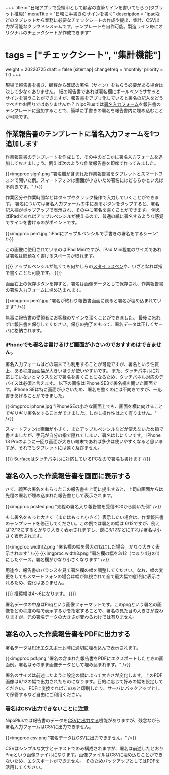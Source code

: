 +++
title = "日報アプリで受領印として顧客の直筆サインを書いてもらう(タブレット推奨)"
menuTitle = "日報に手書きのサインを書く"
description = "ipadなどのタブレットから業務に必要なチェックシートの作成や提出、集計、CSV出力が可能なクラウドシステムです。テンプレートを自作可能。製造ライン毎にオリジナルのチェックシートが作成できます"
# tags = ["チェックシート", "集計機能"]
weight = 20220725
draft = false
[sitemap]
  changefreq = 'monthly'
  priority = 1.0
+++

現場で報告書を書き、顧客から確認の署名（サイン）をもらう必要がある場合は決して少なくありません。
紙の報告書であれば署名欄にボールペンでササッとサインを貰うことができますが、報告書をアプリ化していると署名の記入をどうすべきかお困りではありませんか？
NipoPlusでは[署名入力フォーム](/org/groupsetting/template/sign/)を報告書のテンプレートに追加することで、簡単に手書きの署名を報告書内に埋め込むことが可能です。

## 作業報告書のテンプレートに署名入力フォームを1つ追加します

作業報告書のテンプレートを作成して、その中のどこかに署名入力フォームを追加しておきましょう。例えば次のような作業報告書を即席で作ってみました。

{{<imgproc sign1.png "署名欄が含まれた作業報告書をタブレットとスマートフォンで開いた例。スマートフォンは画面が小さいため署名にはどちらかといえば不向きです。" />}}

作業区分や作業時間などはタップやクリック操作で入力していくことができます。
署名については署名入力フォームの中にあるボタンをタップすると、署名記入欄がポップアップで表示され、その中に署名を書くことができます。
例えばiPadであればアップルペンシルが使えるので、普通の紙に署名するような感覚でサインを書けるのがポイントです。

{{<imgproc pen1.jpg "iPadにアップルペンシルで手書きの署名をするシーン" />}}

この画像に使用されているのはiPad Miniですが、iPad Mini程度のサイズであれば署名は問題なく書けるスペースが取れます。

{{<alice pos="right" icon="tablet">}}
アップルペンシルが無くても何かしらの[スタイラスペン](https://www.amazon.co.jp/%E3%82%BF%E3%83%83%E3%83%81%E3%83%9A%E3%83%B3-%E3%82%B9%E3%82%BF%E3%82%A4%E3%83%A9%E3%82%B9-%E6%90%BA%E5%B8%AF%E9%9B%BB%E8%A9%B1%E3%83%BB%E3%82%B9%E3%83%9E%E3%83%BC%E3%83%88%E3%83%95%E3%82%A9%E3%83%B3%E3%82%A2%E3%82%AF%E3%82%BB%E3%82%B5%E3%83%AA/b?ie=UTF8&node=2285148051)や、いざとなれば指で書くことも可能です。
{{</alice>}}

画面右上の保存ボタンを押すと、署名は画像データとして保存され、作業報告書の署名入力フォームに埋め込まれます。

{{<imgproc pen2.jpg "署名が終わり報告書画面に戻ると署名が埋め込まれています" />}}

無事に報告書の受領者にお客様のサインを頂くことができました。
最後に忘れずに報告書を保存してください。保存の完了をもって、署名データは正しくサーバに格納されます。

### iPhoneでも署名は書けるけど画面が小さいのでおすすめはできません。

署名入力フォームはどの端末でも利用することが可能ですが、署名という性質上、ある程度画面幅が大きいほうが使いやすいです。
また、タッチパネルに対応していないとマウスなどで署名を書くことになるため、タッチパネル対応のデバイスは必須と言えます。
以下の画像はiPhone SE3で署名欄を開いた画面です。iPhone SEは特に画面が小さいため、署名を書くのには不向きですが、一応書きあげることができました。

{{<imgproc iphone.jpg "iPhoneSEの小さな画面上でも、画面を横に向けることでギリギリ署名をすることができました。しかし操作性はよく有りません。" />}}

スマートフォンは画面が小さく、またアップルペンシルなどが使えないため指で書きましたが、手元が自分の指で隠れてしまい、署名はしにくいです。
iPhone 13 Proのように一回り画面が大きい端末であれば多少は使いやすくなると思いますが、それでもタブレットには遠く及びません。

{{<alice pos="right" icon="pc">}}
Surfaceはタッチパネルに対応しているPCなので署名も書けます
{{</alice>}}

## 署名の入った作業報告書を画面に表示する

さて、顧客の署名をもらったこの報告書を上司に提出すると、上司の画面からは先程の署名が埋め込まれた報告書として表示されます。

{{<imgproc posted.png "先程の署名入り報告書を受信BOXから開いた例" />}}

もし署名をもっと大きく（またはもっと小さく）表示したい場合は、作業報告書のテンプレートを修正してください。この例では署名の幅は 6/12ですが、例えば12/12にするとかなり大きく表示されますし、逆に3/12などにすれば署名は小さく表示されます。

{{<imgproc width12.png "署名欄の幅を最大の12にした場合。かなり大きく表示されます" />}}
{{<imgproc width3.png "署名欄の幅を3/12（つまり4分の1）にしたケース。署名欄がかなり小さくなります" />}}

用途や、報告書のバランスを見て署名欄の幅を調整してください。なお、幅の変更をしてもスマートフォンの場合は幅が無視されて全て最大幅で縦1列に表示されるため、変化はありません。

{{<alice pos="right" icon="here">}}
推奨幅は4〜6になります。
{{</alice>}}

署名データの中身はPngという画像フォーマットです。このpngという署名の画像をどの程度の幅で表示するかを指定することで、署名の見た目の大きさが変わりますが、元の署名データの大きさが変わるわけでは有りません。

## 署名の入った作業報告書をPDFに出力する

署名データは[PDFエクスポート](/report/read/pdf/)時に適切に埋め込んで表示されます。

{{<imgproc pdf.png "署名の含まれた報告書をPDFにエクスポートしたときの画面例。署名はそのまま画像データとして埋め込まれます。" />}}

署名のサイズは前述したように設定の幅によって大きさが変化します。上のPDF画像は6/12の幅で出力されたものになります。目的に応じて好みの幅を設定してください。
PDFに変換すればこのあと印刷したり、サーバにバックアップとして保管するなど自由にご利用ください。

### 署名はCSV出力できないことに注意

NipoPlusでは報告書のデータを[CSVに出力する](/report/read/csv/)機能がありますが、残念ながら署名入力フォームはCSVに出力できません。

{{<imgproc csv.png "署名データはCSVに出力できません。" />}}

CSVはシンプルな文字とテキストでのみ構成されますが、署名は前述したとおりPngという画像ファイルになります。画像ファイルはCSVに埋め込むことができないため、エクスポートができません。
そのためバックアップとしてはPDFを活用してください。
